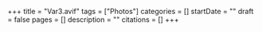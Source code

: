+++
title = "Var3.avif"
tags = ["Photos"]
categories = []
startDate = ""
draft = false
pages = []
description = ""
citations = []
+++
